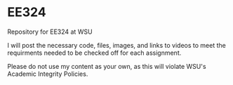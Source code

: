 # EE324
Repository for EE324 at WSU

I will post the necessary code, files, images, and links to videos to meet the requirments needed to be checked off for each assignment.

Please do not use my content as your own, as this will violate WSU's Academic Integrity Policies.


